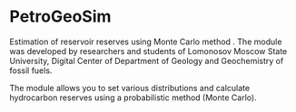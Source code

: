# PetroGeoSim
Estimation of reservoir reserves using Monte Carlo method . 
The module was developed by researchers and students of Lomonosov Moscow State University, Digital Center of Department of Geology and Geochemistry of fossil fuels.

The module allows you to set various distributions and calculate hydrocarbon reserves using a probabilistic method (Monte Carlo).
